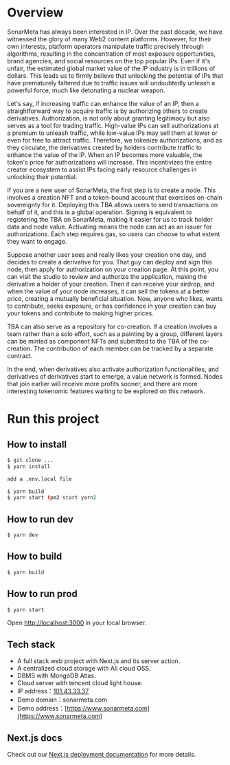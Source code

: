 # Overview

SonarMeta has always been interested in IP. Over the past decade, we have witnessed the glory of many Web2 content platforms. However, for their own interests, platform operators manipulate traffic precisely through algorithms, resulting in the concentration of most exposure opportunities, brand agencies, and social resources on the top popular IPs. Even if it's unfair, the estimated global market value of the IP industry is in trillions of dollars. This leads us to firmly believe that unlocking the potential of IPs that have prematurely faltered due to traffic issues will undoubtedly unleash a powerful force, much like detonating a nuclear weapon.

Let's say, if increasing traffic can enhance the value of an IP, then a straightforward way to acquire traffic is by authorizing others to create derivatives. Authorization, is not only about granting legitimacy but also serves as a tool for trading traffic. High-value IPs can sell authorizations at a premium to unleash traffic, while low-value IPs may sell them at lower or even for free to attract traffic. Therefore, we tokenize authorizations, and as they circulate, the derivatives created by holders contribute traffic to enhance the value of the IP. When an IP becomes more valuable, the token's price for authorizations will increase. This incentivizes the entire creator ecosystem to assist IPs facing early resource challenges in unlocking their potential.

If you are a new user of SonarMeta, the first step is to create a node. This involves a creation NFT and a token-bound account that exercises on-chain sovereignty for it. Deploying this TBA allows users to send transactions on behalf of it, and this is a global operation. Signing is equivalent to registering the TBA on SonarMeta, making it easier for us to track holder data and node value. Activating means the node can act as an issuer for authorizations. Each step requires gas, so users can choose to what extent they want to engage.

Suppose another user sees and really likes your creation one day, and decides to create a derivative for you. That guy can deploy and sign this node, then apply for authorization on your creation page. At this point, you can visit the studio to review and authorize the application, making the derivative a holder of your creation. Then it can receive your airdrop, and when the value of your node increases, it can sell the tokens at a better price, creating a mutually beneficial situation. Now, anyone who likes, wants to contribute, seeks exposure, or has confidence in your creation can buy your tokens and contribute to making higher prices.

TBA can also serve as a repository for co-creation. If a creation involves a team rather than a solo effort, such as a painting by a group, different layers can be minted as component NFTs and submitted to the TBA of the co-creation. The contribution of each member can be tracked by a separate contract.

In the end, when derivatives also activate authorization functionalities, and derivatives of derivatives start to emerge, a value network is formed. Nodes that join earlier will receive more profits sooner, and there are more interesting tokenomic features waiting to be explored on this network.

# Run this project

## How to install

```bash
$ git clone ...
$ yarn install

add a .env.local file

$ yarn build
$ yarn start (pm2 start yarn)
```

## How to run dev

```bash
$ yarn dev
```

## How to build

```bash
$ yarn build
```

## How to run prod

```bash
$ yarn start
```

Open [http://localhost:3000](http://localhost:3000) in your local browser.

## Tech stack

- A full stack web project with Next.js and its server action.
- A centralized cloud storage with Ali cloud OSS.
- DBMS with MongoDB Atlas.
- Cloud server with tencent cloud light house.
- IP address：[101.43.33.37](http://101.43.33.37)
- Demo domain：sonarmeta.com
- Demo address：[https://www.sonarmeta.com](https://www.sonarmeta.com)

## Next.js docs

Check out our [Next.js deployment documentation](https://nextjs.org/docs/deployment) for more details.
